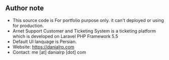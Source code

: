 ## Author note

- This source code is For portfolio purpose only. it can't deployed or using for production.
- Arnet Support Customer and Ticketing System is a ticketing platform which is developed on Laravel PHP Framework 5.5
- Default UI lanquage is Persian.
- Website: https://danialrp.com
- Contact: me [at] danialrp [dot] com  
